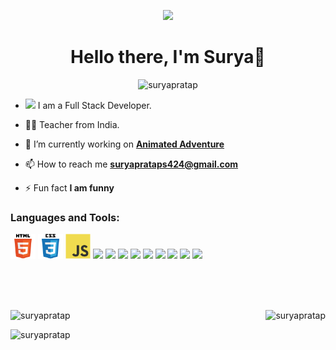 <p align="center">
  <img src="https://github.com/suryapratap424/suryapratap424/assets/68580339/be9ad693-4e76-4c5c-8faa-18577ab85951" />
</p>
<h1 align="center">Hello there, I'm Surya👋</h1>

<p align="center"> <img src="https://komarev.com/ghpvc/?username=suryapratap424&label=Profile%20views&color=0e75b6&style=flat" alt="suryapratap" /> </p>

-  <img src="https://media.giphy.com/media/WUlplcMpOCEmTGBtBW/giphy.gif" width="30"> I am a Full Stack Developer.
  
- 🧑‍🏫 Teacher from India.

- 🌱 I’m currently working on <a href="https://github.com/suryapratap424/animated-adventure">**Animated Adventure**</a>

- 📫 How to reach me **suryaprataps424@gmail.com**

- ⚡ Fun fact **I am funny**


<h3 align="left">Languages and Tools:</h3>
<p>
  <img src="https://raw.githubusercontent.com/devicons/devicon/master/icons/html5/html5-original-wordmark.svg" height=40/>
  <img src="https://raw.githubusercontent.com/devicons/devicon/master/icons/css3/css3-original-wordmark.svg"  height=40/>
  <img src="https://raw.githubusercontent.com/devicons/devicon/master/icons/javascript/javascript-original.svg"  height=40/>
  <img src="https://cdn.jsdelivr.net/gh/devicons/devicon/icons/nodejs/nodejs-plain-wordmark.svg" height=40/>
  <img src="https://cdn.jsdelivr.net/gh/devicons/devicon/icons/mongodb/mongodb-original-wordmark.svg" height=40/>
  <img src="https://cdn.jsdelivr.net/gh/devicons/devicon/icons/php/php-original.svg" height=40/>
  <img src="https://cdn.jsdelivr.net/gh/devicons/devicon/icons/c/c-original.svg" height=40/>
  <img src="https://cdn.jsdelivr.net/gh/devicons/devicon/icons/cplusplus/cplusplus-original.svg" height=40/>
  <img src="https://cdn.jsdelivr.net/gh/devicons/devicon/icons/python/python-original-wordmark.svg" height=40 />
  <img src="https://cdn.jsdelivr.net/gh/devicons/devicon/icons/matlab/matlab-original.svg" height=40/>
  <img src="https://cdn.jsdelivr.net/gh/devicons/devicon/icons/angularjs/angularjs-original.svg" height=40/>
  <img src="https://cdn.jsdelivr.net/gh/devicons/devicon/icons/react/react-original.svg" height=40/>
          
</p>
</br>
</br>
</br>

<div>
  <p><img align="right" src="https://github-readme-stats.vercel.app/api/top-langs?username=suryapratap424&show_icons=true&locale=en&layout=pie&theme=radical" alt="suryapratap" /></p>
  
  <p><img src="https://github-readme-stats.vercel.app/api?username=suryapratap424&show_icons=true&rank_icon=github&locale=en&theme=radical" alt="suryapratap" /></p>
  
  <p><img src="https://github-readme-streak-stats.herokuapp.com/?user=suryapratap424&theme=radical" alt="suryapratap" /></p>
</div>
